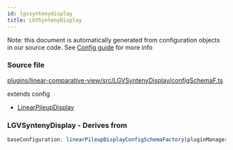 ```yaml
---
id: lgvsyntenydisplay
title: LGVSyntenyDisplay
---
```


Note: this document is automatically generated from configuration objects in our
source code. See [Config guide](/docs/config_guide) for more info

### Source file

[plugins/linear-comparative-view/src/LGVSyntenyDisplay/configSchemaF.ts](https://github.com/GMOD/jbrowse-components/blob/main/plugins/linear-comparative-view/src/LGVSyntenyDisplay/configSchemaF.ts)

extends config

- [LinearPileupDisplay](../linearpileupdisplay)

### LGVSyntenyDisplay - Derives from

```js
baseConfiguration: linearPileupDisplayConfigSchemaFactory(pluginManager)
```
